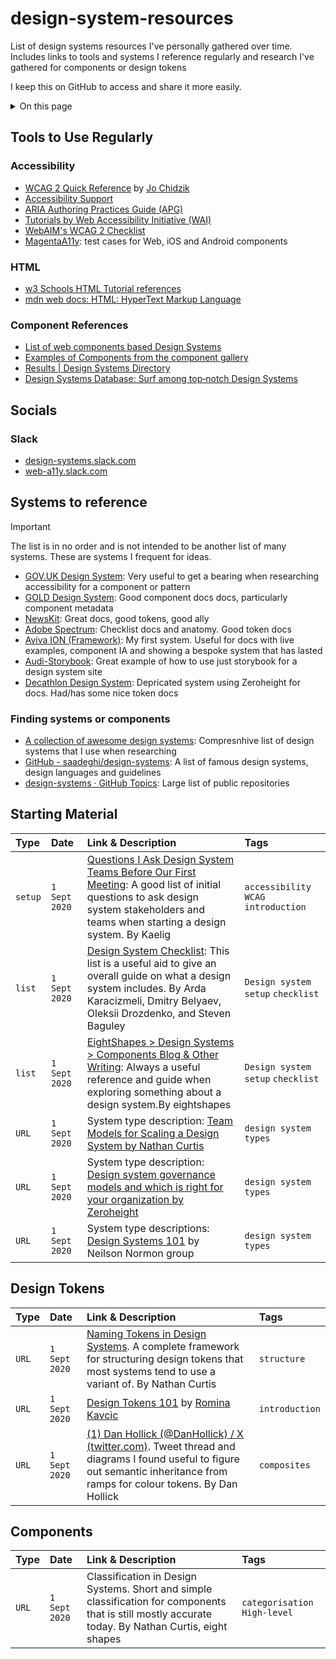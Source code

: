 # design-system-resources
List of design systems resources I've personally gathered over time. Includes links to tools and systems I reference regularly and research I've gathered for components or design tokens

I keep this on GitHub to access and share it more easily.

<details>
<summary>On this page</summary>
  
* [Tools to Use Regularly](#tools)
* [Social](#social)
* [Systems to reference](#referenceSystems)
* [Starting Material](#startingMaterial)
* [Design Tokens](#designTokens)
* [Components](#components)
  
</details>

## Tools to Use Regularly<a id='tools'></a>
### Accessibility
* [WCAG 2 Quick Reference](https://3pha.com/wcag2/) by [Jo Chidzik](https://twitter.com/joechidzik)
* [Accessibility Support](https://a11ysupport.io/)
* [ARIA Authoring Practices Guide (APG)](https://www.w3.org/WAI/ARIA/apg/)
* [Tutorials by Web Accessibility Initiative (WAI)](https://www.w3.org/WAI/tutorials/)
* [WebAIM's WCAG 2 Checklist](https://webaim.org/standards/wcag/checklist)
* [MagentaA11y](https://www.magentaa11y.com/): test cases for Web, iOS and Android components

### HTML
* [w3 Schools HTML Tutorial references](https://www.w3schools.com/html/)
* [mdn web docs: HTML: HyperText Markup Language](https://developer.mozilla.org/en-US/docs/Web/HTML)

### Component References
  * [List of web components based Design Systems](https://webcomponents.today/design-systems/)
  * [Examples of Components from the component gallery](https://component.gallery/components/)
  * [Results | Design Systems Directory](https://designsystems.directory/)
  * [Design Systems Database: Surf among top‑notch Design Systems](https://designsystems.surf/)

## Socials<a id='social'></a>
### Slack
* [design-systems.slack.com](https://design-systems.slack.com/)
* [web-a11y.slack.com](https://web-a11y.slack.com/)


## Systems to reference<a id='referenceSystems'></a>
> [!IMPORTANT]
> The list is in no order and is not intended to be another list of many systems. These are systems I frequent for ideas.

* [GOV.UK Design System](https://design-system.service.gov.uk/): Very useful to get a bearing when researching accessibility for a component or pattern
* [GOLD Design System](https://gold.designsystemau.org/): Good component docs docs, particularly component metadata
* [NewsKit](https://www.newskit.co.uk/): Great docs, good tokens, good ally	
* [Adobe Spectrum](https://spectrum.adobe.com/): Checklist docs and anatomy. Good token docs
* [Aviva ION (Framework)](https://standards.aviva.com/ion/): My first system. Useful for docs with live examples, component IA and showing a bespoke system that has lasted
* [Audi-Storybook](https://react.ui.audi/?path=/docs/introduction--docs): Great example of how to use just storybook for a design system site
* [Decathlon Design System](https://zeroheight.com/726f8c765/p/71b8e3-decathlon-design-system): Depricated system using Zeroheight for docs. Had/has some nice token docs

### Finding systems or components
* [A collection of awesome design systems](https://github.com/alexpate/awesome-design-systems): Compresnhive list of design systems that I use when researching 
* [GitHub - saadeghi/design-systems](https://github.com/saadeghi/design-systems): A list of famous design systems, design languages and guidelines
* [design-systems · GitHub Topics](https://github.com/topics/design-systems): Large list of public repositories

## Starting Material<a id='startingMaterial'></a>
| Type | Date | Link & Description | Tags |
| :--- | :--- | :--- | :--- |
| `setup` | `1 Sept 2020` | [Questions I Ask Design System Teams Before Our First Meeting](https://medium.com/@kaelig/questions-i-ask-design-system-teams-before-our-first-meeting-as-a-consultant-b2d616c7ac9f): A good list of initial questions to ask design system stakeholders and teams when starting a design system. By Kaelig | `accessibility` `WCAG` `introduction` |
| `list` | `1 Sept 2020` | [Design System Checklist](https://www.designsystemchecklist.com/): This list is a useful aid to give an overall guide on what a design system includes. By Arda Karacizmeli, Dmitry Belyaev, Oleksii Drozdenko, and Steven Baguley | `Design system setup` `checklist` |
| `list` | `1 Sept 2020` | [EightShapes > Design Systems > Components Blog & Other Writing](https://eightshapes.com/components/): Always a useful reference and guide when exploring something about a design system.By eightshapes | `Design system setup` `checklist` |
| `URL` | `1 Sept 2020` | System type description: [Team Models for Scaling a Design System by Nathan Curtis](https://medium.com/eightshapes-llc/team-models-for-scaling-a-design-system-2cf9d03be6a0) | `design system types` |
| `URL` | `1 Sept 2020` | System type description: [Design system governance models and which is right for your organization by Zeroheight](https://zeroheight.com/help/guides/design-system-governance-models-and-which-is-right-for-your-organization/#:~:text=resourcing%20the%20models-,Federated,facilitate%20discussions%2C%20and%20ensure%20accountability) | `design system types` |
| `URL` | `1 Sept 2020` | System type descriptions: [Design Systems 101](https://www.nngroup.com/articles/design-systems-101/) by Neilson Normon group | `design system types` |

## Design Tokens<a id='designTokens'></a>

| Type | Date | Link & Description | Tags |
| :--- | :--- | :--- | :--- |
| `URL` | `1 Sept 2020` | [Naming Tokens in Design Systems](https://medium.com/eightshapes-llc/naming-tokens-in-design-systems-9e86c7444676). A complete framework for structuring design tokens that most systems tend to use a variant of. By Nathan Curtis | `structure` |
| `URL` | `1 Sept 2020` | [Design Tokens 101](https://designstrategy.guide/design-management/design-tokens-101/) by [Romina Kavcic](http://www.romina.si/) | `introduction` |
| `URL` | `1 Sept 2020` | [(1) Dan Hollick (@DanHollick) / X (twitter.com)](https://twitter.com/DanHollick?ref_src=twsrc%5Etfw%7Ctwcamp%5Etweetembed%7Ctwterm%5E1483874236410347521%7Ctwgr%5E%7Ctwcon%5Es1_&ref_url=notion%3A%2F%2Fwww.notion.so%2Fprotfolio%2FDave-Musson-c3a76035b6d347ac906b4b3ca2df89d4%3Fp%3D854c250d8aae4b95a60f3db714dc1a29pm%3Dc). Tweet thread and diagrams I found useful to figure out semantic inheritance from ramps for colour tokens. By Dan Hollick | `composites` |

## Components<a id='components'></a>
| Type | Date | Link & Description | Tags |
| :---  | :--- | :--- | :--- |
| `URL` | `1 Sept 2020` | Classification in Design Systems. Short and simple classification for components that is still mostly accurate today. By Nathan Curtis, eight shapes | `categorisation` `High-level` |

